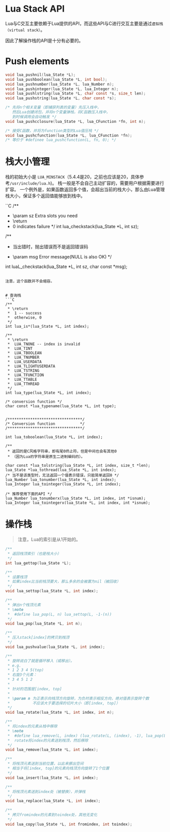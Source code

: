 # Lua Stack API
Lua与C交互主要依赖于Lua提供的API，而这些API与C进行交互主要是通过`虚拟栈（virtual stack）`。

因此了解操作栈的API是十分有必要的。

# Push elements
```C
void lua_pushnil(lua_State *L);
void lua_pushboolean(lua_State *L, int bool);
void lua_pushnumber(lua_State *L, lua_Number n);
void lua_pushinteger(lua_State *L, lua_Integer n);
void lua_pushlstring(lua_State *L, char const *s, size_t len);
void lua_pushstring(lua_State *L, char const *s);

/* 先将n个相关变量（即捕获列表的变量）先压入栈中，
   然后Lua创建闭包，并将n个变量弹栈，将C函数压入栈中，
   到时候调用会自动触发 */
void lua_pushcclosure(lua_State *L, lua_CFunction *fn, int n);

/* 接受C函数，并将为function类型的Lua值压栈 */
void lua_pushcfunction(lua_State *L, lua_CFunction *fn);
/* 等价于 #definee lua_pushcfunction(L, fn, 0); */
```

# 栈大小管理
栈的初始大小是 `LUA_MINSTACK`（5.4.4是20，之前也应该是20，具体参考`/usr/include/lua.h`)。
栈一般是不会自己主动扩容的，需要用户根据需要进行扩容。
一个例外是，如果函数返回多个值，会超出当前的栈大小，那么由Lua管理栈大小，保证多个返回值能够放到栈中。

``C
/**
 * \param sz Extra slots you need
 * \return
 *  0 indicates failure
 */
int lua_checkstack(lua_State *L, int sz);

/**
 * 当出错时，抛出错误而不是返回错误码 

 * \param msg Error message(NULL is also OK)
 */

int luaL_checkstack(lua_State *L, int sz, char const *msg);
```

注意，这个函数并不会缩容。


# 查询栈
```C
/**
 * \return
 *  1 -- success
 *  otherwise, 0
 */
int lua_is*(lua_State *L, int index);

/**
 * \return
 *  LUA_TNONE -- index is invalid
 *  LUA_TINT
 *  LUA_TBOOLEAN
 *  LUA_TNUMBER
 *  LUA_USERDATA
 *  LUA_TLIGHTUSERDATA
 *  LUA_TSTRING
 *  LUA_TFUNCTION
 *  LUA_TTABLE
 *  LUA_TTHREAD
 */
int lua_type(lua_State *L, int index);

/* conversion function */
char const *lua_typename(lua_State *L, int type);


/*********************************/
/* Conversion function           */
/*********************************/

int lua_toboolean(lua_State *L, int index);

/**
 * 返回的是C风格字符串，即有尾0终止符，但是中间也会有其他0
 * （因为Lua的字符串是原生二进制编码的）。

char const *lua_tolstring(lua_State *L, int index, size_t *len);
lua_State *lua_tothread(lua_State *L, int index);
/* 当不是该类型时，无法返回一个值表示错误，只能简单返回0 */
lua_Number lua_tonumber(lua_State *L, int index);
lua_Integer lua_tointeger(lua_State *L, int index);

/* 推荐使用下面的API */
lua_Number lua_tonumberx(lua_State *L, int index, int *isnum);
lua_Integer lua_tointegerx(lua_State *L, int index, int *isnum);
```

# 操作栈
> 注意，Lua的索引是从1开始的。

```C
/**
 * 返回栈顶索引（也是栈大小）
 */
int lua_gettop(lua_State *L);

/**
 * 设置栈顶
 * 如果index比当前栈顶要大，那么多余的会被置为nil（被回收）
 */
void lua_settop(lua_State *L, int index);

/** 
 * 弹出n个栈顶元素
 * \note
 *  #define lua_pop(L, n) lua_settop(L, -1-(n))
 */
void lua_pop(lua_State *L, int n);

/**
 * 压入stack[index]的拷贝到栈顶
 */
void lua_pushvalue(lua_State *L, int index);

/**
 * 旋转说白了就是循环移入（或移出）。
 * e.g.
 * 1 2 3 4 5(top)
 * 右旋3个元素：
 * 3 4 5 1 2
 * 
 * 针对的范围是[index, top]
 *
 * \param n 为正表示向栈顶方向旋转，为负时表示相反方向，绝对值表示旋转个数
 *          不应该大于要选择的切片大小（即[index, top]）
 */
void lua_rotate(lua_State *L, int index, int n);

/**
 * 将index的元素从栈中移除
 * \note
 *  #define lua_remove(L, index) (lua_rotate(L, (index), -1), lua_pop(L, 1))
 *  rotate将index的元素送到栈顶，然后移除
 */
void lua_remove(lua_State *L, int index);

/**
 * 将栈顶元素送到当前位置，以此来挪出空间
 * 相当于将[index, top]的元素向栈顶方向旋转了1个位置
 */
void lua_insert(lua_State *L, int index);

/**
 * 将栈顶元素送到index处（被替换），并弹栈
 */
void lua_replace(lua_State *L, int index);

/**
 * 拷贝fromindex的元素到toindex处，其他无变化
 */
void lua_copy(lua_State *L, int fromindex, int toindex);
```

